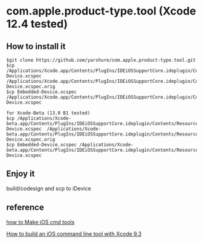 # com.apple.product-type.tool (Xcode 12.4 tested)

## How to install it

```
$git clone https://github.com/yarshure/com.apple.product-type.tool.git
$cp /Applications/Xcode.app/Contents/PlugIns/IDEiOSSupportCore.ideplugin/Contents/Resources/Embedded-Device.xcspec  /Applications/Xcode.app/Contents/PlugIns/IDEiOSSupportCore.ideplugin/Contents/Resources/Embedded-Device.xcspec.orig
$cp Embedded-Device.xcspec /Applications/Xcode.app/Contents/PlugIns/IDEiOSSupportCore.ideplugin/Contents/Resources/Embedded-Device.xcspec

for Xcode-Beta (13.0 B1 tested)
$cp /Applications/Xcode-beta.app/Contents/PlugIns/IDEiOSSupportCore.ideplugin/Contents/Resources/Embedded-Device.xcspec  /Applications/Xcode-beta.app/Contents/PlugIns/IDEiOSSupportCore.ideplugin/Contents/Resources/Embedded-Device.xcspec.orig
$cp Embedded-Device.xcspec /Applications/Xcode-beta.app/Contents/PlugIns/IDEiOSSupportCore.ideplugin/Contents/Resources/Embedded-Device.xcspec
```
## Enjoy it 
build/codesign and scp to iDevice

## reference

[how to Make iOS cmd tools](https://yarshure.medium.com/how-to-make-ios-cmd-tools-6fbbd59e3b68)

[How to build an iOS command line tool with Xcode 9.3](https://bazad.github.io/2018/04/xcode-command-line-targets-ios/)
